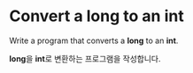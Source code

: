 # Convert a long to an int

Write a program that converts a **long** to an **int**.

**long**을 **int**로 변환하는 프로그램을 작성합니다.
